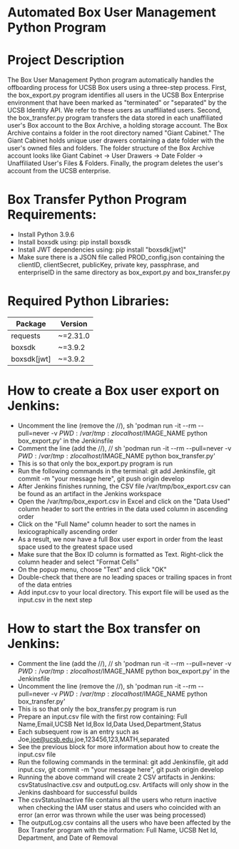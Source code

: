 # Automated Box User Management Python Program

# Project Description
The Box User Management Python program automatically handles the offboarding process for UCSB Box users using a three-step process. First, the box_export.py program identifies all users in the UCSB Box Enterprise environment that have been marked as "terminated" or "separated" by the UCSB Identity API. We refer to these users as unaffiliated users. Second, the box_transfer.py program transfers the data stored in each unaffiliated user's Box account to the Box Archive, a holding storage account. The Box Archive contains a folder in the root directory named "Giant Cabinet." The Giant Cabinet holds unique user drawers containing a date folder with the user's owned files and folders. The folder structure of the Box Archive account looks like Giant Cabinet -> User Drawers -> Date Folder -> Unaffiliated User's Files & Folders. Finally, the program deletes the user's account from the UCSB enterprise.

# Box Transfer Python Program Requirements: 
- Install Python 3.9.6
- Install boxsdk using: pip install boxsdk
- Install JWT dependencies using: pip install "boxsdk[jwt]" 
- Make sure there is a JSON file called PROD_config.json containing the clientID, clientSecret, publicKey, private key, passphrase, and enterpriseID in the same directory as box_export.py and box_transfer.py

# Required Python Libraries:

| Package           | Version |
| ------------- | ------------- |
| requests          | ~=2.31.0 |
| boxsdk            | ~=3.9.2  |
| boxsdk[jwt]       | ~=3.9.2  |
       
# How to create a Box user export on Jenkins: 
- Uncomment the line (remove the //), sh 'podman run -it --rm --pull=never -v $PWD:/var/tmp:z localhost/$IMAGE_NAME python box_export.py' in the Jenkinsfile
- Comment the line (add the //), // sh 'podman run -it --rm --pull=never -v $PWD:/var/tmp:z localhost/$IMAGE_NAME python box_transfer.py'
- This is so that only the box_export.py program is run
- Run the following commands in the terminal: git add Jenkinsfile, git commit -m "your message here", git push origin develop
- After Jenkins finishes running, the CSV file /var/tmp/box_export.csv can be found as an artifact in the Jenkins workspace
- Open the /var/tmp/box_export.csv in Excel and click on the "Data Used" column header to sort the entries in the data used column in ascending order
- Click on the "Full Name" column header to sort the names in lexicographically ascending order 
- As a result, we now have a full Box user export in order from the least space used to the greatest space used
- Make sure that the Box ID column is formatted as Text. Right-click the column header and select "Format Cells" 
- On the popup menu, choose "Text" and click "OK" 
- Double-check that there are no leading spaces or trailing spaces in front of the data entries
- Add input.csv to your local directory. This export file will be used as the input.csv in the next step

# How to start the Box transfer on Jenkins: 
- Comment the line (add the //), // sh 'podman run -it --rm --pull=never -v $PWD:/var/tmp:z localhost/$IMAGE_NAME python box_export.py' in the Jenkinsfile
- Uncomment the line (remove the //), sh 'podman run -it --rm --pull=never -v $PWD:/var/tmp:z localhost/$IMAGE_NAME python box_transfer.py'
- This is so that only the box_transfer.py program is run
- Prepare an input.csv file with the first row containing: Full Name,Email,UCSB Net Id,Box Id,Data Used,Department,Status
- Each subsequent row is an entry such as Joe,joe@ucsb.edu,joe,123456,123,MATH,separated
- See the previous block for more information about how to create the input.csv file
- Run the following commands in the terminal: git add Jenkinsfile, git add input.csv, git commit -m "your message here", git push origin develop
- Running the above command will create 2 CSV artifacts in Jenkins: csvStatusInactive.csv and outputLog.csv. Artifacts will only show in the Jenkins dashboard for successful builds
- The csvStatusInactive file contains all the users who return inactive when checking the IAM user status and users who coincided with an error (an error was thrown while the user was being processed) 
- The outputLog.csv contains all the users who have been affected by the Box Transfer program with the information: Full Name, UCSB Net Id, Department, and Date of Removal
